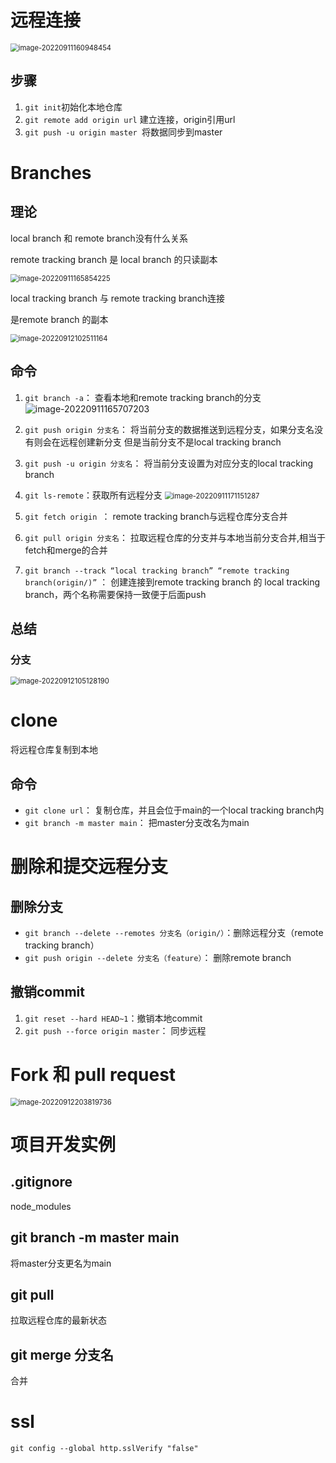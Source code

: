 # 远程连接

<img src="C:\Users\LENOVO\AppData\Roaming\Typora\typora-user-images\image-20220911160948454.png" alt="image-20220911160948454" style="zoom:80%;" />

## 步骤

1. `git init`初始化本地仓库
2. `git remote add origin url` 建立连接，origin引用url
3. `git push -u origin master `将数据同步到master

# Branches

## 理论

local branch 和 remote branch没有什么关系

remote tracking branch 是 local branch 的只读副本

<img src="C:\Users\LENOVO\AppData\Roaming\Typora\typora-user-images\image-20220911165854225.png" alt="image-20220911165854225" style="zoom:80%;" />

local tracking branch 与 remote tracking branch连接

是remote branch 的副本

<img src="C:\Users\LENOVO\AppData\Roaming\Typora\typora-user-images\image-20220912102511164.png" alt="image-20220912102511164" style="zoom:80%;" />

## 命令

1. `git branch -a`： 查看本地和remote tracking branch的分支
    ![image-20220911165707203](C:\Users\LENOVO\AppData\Roaming\Typora\typora-user-images\image-20220911165707203.png)

2. `git push origin 分支名`： 将当前分支的数据推送到远程分支，如果分支名没有则会在远程创建新分支
   但是当前分支不是local tracking branch

3. `git push -u origin 分支名`： 将当前分支设置为对应分支的local tracking branch

4. `git ls-remote`：获取所有远程分支
    <img src="C:\Users\LENOVO\AppData\Roaming\Typora\typora-user-images\image-20220911171151287.png" alt="image-20220911171151287" style="zoom:80%;" />

5. `git fetch origin `： remote tracking branch与远程仓库分支合并
6. `git pull origin 分支名`： 拉取远程仓库的分支并与本地当前分支合并,相当于fetch和merge的合并
7. `git branch --track “local tracking branch” “remote tracking branch(origin/)”` ： 创建连接到remote tracking branch 的 local tracking branch，两个名称需要保持一致便于后面push

## 总结

### 分支

<img src="C:\Users\LENOVO\AppData\Roaming\Typora\typora-user-images\image-20220912105128190.png" alt="image-20220912105128190" style="zoom: 80%;" />

# clone

将远程仓库复制到本地

## 命令

- `git clone url`： 复制仓库，并且会位于main的一个local tracking branch内
- `git branch -m master main`： 把master分支改名为main

# 删除和提交远程分支

## 删除分支

- `git branch --delete --remotes 分支名（origin/）`：删除远程分支（remote tracking branch）
- `git push origin --delete 分支名（feature）`： 删除remote branch

## 撤销commit

1. `git reset --hard HEAD~1`：撤销本地commit
2. `git push --force origin master`： 同步远程

#  Fork 和 pull request

<img src="C:\Users\LENOVO\AppData\Roaming\Typora\typora-user-images\image-20220912203819736.png" alt="image-20220912203819736" style="zoom:80%;" />

# 项目开发实例

## .gitignore

node_modules

## git branch -m master main

将master分支更名为main

## git pull

拉取远程仓库的最新状态

## git merge 分支名

合并

# ssl

```
git config --global http.sslVerify "false"
```

